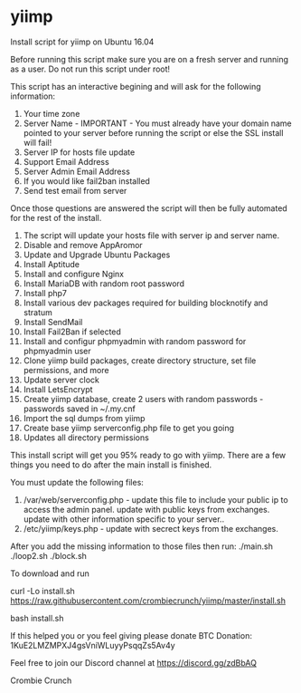 # yiimp
Install script for yiimp on Ubuntu 16.04

Before running this script make sure you are on a fresh server and running as a user. Do not run this script under root!

This script has an interactive begining and will ask for the following information:
1. Your time zone
2. Server Name - IMPORTANT - You must already have your domain name pointed to your server before running the script or else the SSL install will fail!
3. Server IP for hosts file update
4. Support Email Address 
5. Server Admin Email Address 
6. If you would like fail2ban installed
7. Send test email from server

Once those questions are answered the script will then be fully automated for the rest of the install. 

1. The script will update your hosts file with server ip and server name.
2. Disable and remove AppAromor
3. Update and Upgrade Ubuntu Packages
4. Install Aptitude
5. Install and configure Nginx
6. Install MariaDB with random root password
7. Install php7
8. Install various dev packages required for building blocknotify and stratum
9. Install SendMail
10. Install Fail2Ban if selected
11. Install and configur phpmyadmin with random password for phpmyadmin user
13. Clone yiimp build packages, create directory structure, set file permissions, and more
14. Update server clock
15. Install LetsEncrypt
16. Create yiimp database, create 2 users with random passwords - passwords saved in ~/.my.cnf
17. Import the sql dumps from yiimp
18. Create base yiimp serverconfig.php file to get you going
19. Updates all directory permissions

This install script will get you 95% ready to go with yiimp. There are a few things you need to do after the main install is finished.

You must update the following files:

1. /var/web/serverconfig.php - update this file to include your public ip to access the admin panel. update with public keys from exchanges. update with other information specific to your server..
2. /etc/yiimp/keys.php - update with secrect keys from the exchanges. 

After you add the missing information to those files then run:
./main.sh
./loop2.sh
./block.sh

To download and run 

curl -Lo install.sh https://raw.githubusercontent.com/crombiecrunch/yiimp/master/install.sh 

bash install.sh


If this helped you or you feel giving please donate BTC Donation: 1KuE2LMZMPXJ4gsVniWLuyyPsqqZs5Av4y

Feel free to join our Discord channel at https://discord.gg/zdBbAQ

Crombie Crunch
